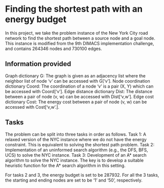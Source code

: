 # Finding the shortest path with an energy budget

In this project, we take the problem instance of the New York City road network to find the shortest path between a source node and a goal node. This instance is modified from the 9th DIMACS implementation challenge, and contains 264346 nodes and 730100 edges.

## Information provided
Graph dictionary G: The graph is given as an adjacency list where the neighbor list of node ‘v’ can be accessed with G[‘v’].
Node coordination dictionary Coord: The coordination of a node ‘v’ is a pair (X, Y) which can be accessed with Coord[‘v’].
Edge distance dictionary Dist: The distance between a pair of node (v, w) can be accessed with Dist[‘v,w’].
Edge cost dictionary Cost: The energy cost between a pair of node (v, w) can be accessed with Cost[‘v,w’.].

## Tasks
The problem can be split into three tasks in order as follows.
Task 1: A relaxed version of the NYC instance where we do not have the energy constraint. This is equivalent to solving the shortest path problem.
Task 2: Implementation of an uninformed search algorithm (e.g., the DFS, BFS, UCS) to solve the NYC instance.
Task 3: Development of an A* search algorithm to solve the NYC instance. The key is to develop a suitable heuristic function for the A* search algorithm in this setting.

For tasks 2 and 3, the energy budget is set to be 287932. For all the 3 tasks, the starting and ending nodes are set to be ‘1’ and ‘50’, respectively.
